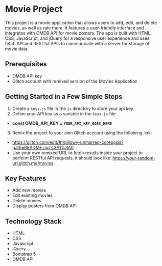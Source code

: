 # Movie Project
This project is a movie application that allows users to add, edit, and delete movies, as well as rate them. It features a user-friendly interface and integrates with OMDB API for movie posters. The app is built with HTML, CSS, JavaScript, and jQuery for a responsive user experience and uses fetch API and RESTful APIs to communicate with a server for storage of movie data.

## Prerequisites
- OMDB API key
- Glitch account with remixed version of the Movies Application

## Getting Started in a Few Simple Steps
1. Create a `keys.js` file in the `js` directory to store your api key.
2. Define your API key as a variable in the `keys.js` file:
- **const OMDB_API_KEY = `YOUR_API_KEY_GOES_HERE`**
3. Remix the project to your own Glitch account using the following link:
- https://glitch.com/edit/#!/billowy-unmarred-coreopsis?path=README.md%3A1%3A0
- Use your own remixed URL to fetch results inside your project to perform RESTful API requests, it should look like: https://your-random-url.glitch.me/movies.

## Key Features
- Add new movies
- Edit existing movies
- Delete movies
- Display posters from OMDB API

## Technology Stack
- HTML
- CSS
- Javascript
- jQuery
- Bootstrap 5
- OMDB API